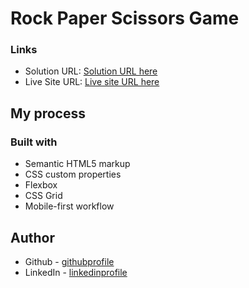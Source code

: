 # Rock Paper Scissors Game

### Links

- Solution URL: [Solution URL here](https://github.com/towhidulislamalif/product-preview-card-component-main)
- Live Site URL: [Live site URL here](https://your-live-site-url.com)

## My process

### Built with

- Semantic HTML5 markup
- CSS custom properties
- Flexbox
- CSS Grid
- Mobile-first workflow

## Author

<!-- - Website - [Add your name here](https://www.your-site.com) -->

- Github - [githubprofile](https://github.com/towhidulislamalif)
- LinkedIn - [linkedinprofile](https://www.linkedin.com/in/towhidul-islam-003614165/)
